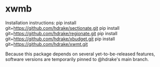 # xwmb

Installation instructions:
pip install git+https://github.com/hdrake/sectionate.git
pip install git+https://github.com/hdrake/regionate.git
pip install git+https://github.com/hdrake/xbudget.git
pip install git+https://github.com/hdrake/xwmt.git

Because this package depends on several yet-to-be-released features, software versions are temporarily pinned to @hdrake's main branch.
